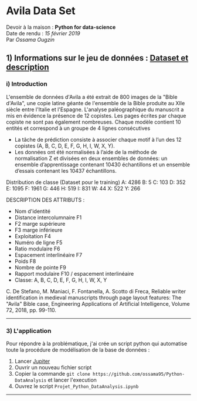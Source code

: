 # Avila Data Set
Devoir à la maison : __Python for data-science__   
Date de rendu : *15 février 2019*  
Par _Ossama Ougzin_



## 1) Informations sur le jeu de données : [Dataset et description](https://archive.ics.uci.edu/ml/datasets/Avila)

### i) Introduction

L'ensemble de données d'Avila a été extrait de 800 images de la "Bible d'Avila", une copie latine géante de l'ensemble de la Bible produite au XIIe siècle entre l'Italie et l'Espagne.
L'analyse paléographique du manuscrit a mis en évidence la présence de 12 copistes. Les pages écrites par chaque copiste ne sont pas également nombreuses.
Chaque modèle contient 10 entités et correspond à un groupe de 4 lignes consécutives

* La tâche de prédiction consiste à associer chaque motif à l’un des 12 copistes (A, B, C, D, E, F, G, H, I, W, X, Y).
* Les données ont été normalisées à l’aide de la méthode de normalisation Z et divisées en deux ensembles de données: un ensemble d’apprentissage contenant 10430 échantillons et un ensemble d’essais contenant les 10437 échantillons.

Distribution de classe (Dataset pour le training)
A: 4286
B: 5
C: 103
D: 352
E: 1095
F: 1961
G: 446
H: 519
I: 831
W: 44
X: 522
Y: 266

DESCRIPTION DES ATTRIBUTS : 

* Nom d'identité
* Distance intercolumnaire F1
* F2 marge supérieure
* F3 marge inférieure
* Exploitation F4
* Numéro de ligne F5
* Ratio modulaire F6
* Espacement interlinéaire F7
* Poids F8
* Nombre de pointe F9
* Rapport modulaire F10 / espacement interlinéaire
* Classe: A, B, C, D, E, F, G, H, I, W, X, Y


C. De Stefano, M. Maniaci, F. Fontanella, A. Scotto di Freca,
Reliable writer identification in medieval manuscripts through page layout features: The "Avila" Bible case, Engineering Applications of Artificial Intelligence, Volume 72, 2018, pp. 99-110.

-----------------  

### 3) L'application

Pour répondre à la problématique, j'ai crée un script python qui automatise toute la procédure de modélisation de la base de données :  

1. Lancer [Jupiter](https://jupyter.org/install)  
2. Ouvrir un nouveau fichier script  
3. Copier la commande `git clone https://github.com/ossama95/Python-DataAnalysis` et lancer l'execution   
5. Ouvrez le script `Projet_Python_DataAnalysis.ipynb`  

-----------------    
